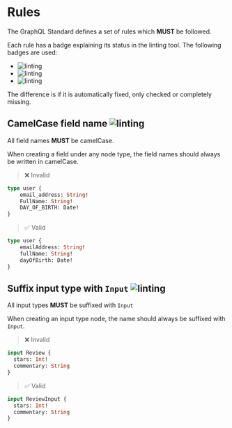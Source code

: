 # Rules
The GraphQL Standard defines a set of rules which **MUST** be followed.

Each rule has a badge explaining its status in the linting tool. The following badges are used:
- ![linting](https://img.shields.io/badge/linting-auto-blue) 
- ![linting](https://img.shields.io/badge/linting-checks-blue)
- ![linting](https://img.shields.io/badge/linting-missing-red)

The difference is if it is automatically fixed, only checked or completely missing. 


## CamelCase field name ![linting](https://img.shields.io/badge/linting-missing-red)
All field names **MUST** be camelCase.  

When creating a field under any node type, the field names should always be written in camelCase.

> ❌ Invalid
```graphql
type user {
    email_address: String!
    FullName: String!
    DAY_OF_BIRTH: Date!
}
```

> ✅ Valid
```graphql
type user {
    emailAddress: String!
    fullName: String!
    dayOfBirth: Date!
}
```

## Suffix input type with `Input` ![linting](https://img.shields.io/badge/linting-missing-red)
All input types **MUST** be suffixed with `Input`

When creating an input type node, the name should always be suffixed with `Input`.

> ❌ Invalid
```graphql
input Review {
  stars: Int!
  commentary: String
}
```
> ✅ Valid
```graphql
input ReviewInput {
  stars: Int!
  commentary: String
}
```
